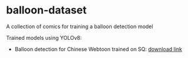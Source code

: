 # balloon-dataset

A collection of comics for training a balloon detection model

Trained models using YOLOv8:

* Balloon detection for Chinese Webtoon trained on SQ: [download link](https://github.com/xulihang/balloon-dataset/releases/download/models/chinese_webtoon.zip)

